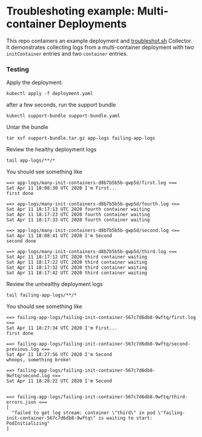 Troubleshoting example: Multi-container Deployments
========================


This repo containers an example deployment and [troubleshot.sh](https://troubleshoot.sh) Collector. It demonstrates collecting logs from a multi-container deployment with two `initContainer` entries and two `container` entries.


### Testing

Apply the deployment:

```
kubectl apply -f deployment.yaml
```

after a few seconds, run the support bundle

```
kubectl support-bundle support-bundle.yaml
```

Untar the bundle

```
tar xvf support-bundle.tar.gz app-logs failing-app-logs
```



Review the healthy deployment logs

```
tail app-logs/**/*
```

You should see something like

```
==> app-logs/many-init-containers-d8b7b5b5b-gwp5d/first.log <==
Sat Apr 11 18:08:30 UTC 2020 I'm First...
first done

==> app-logs/many-init-containers-d8b7b5b5b-gwp5d/fourth.log <==
Sat Apr 11 18:17:13 UTC 2020 fourth container waiting
Sat Apr 11 18:17:23 UTC 2020 fourth container waiting
Sat Apr 11 18:17:33 UTC 2020 fourth container waiting

==> app-logs/many-init-containers-d8b7b5b5b-gwp5d/second.log <==
Sat Apr 11 18:08:41 UTC 2020 I'm Second
second done

==> app-logs/many-init-containers-d8b7b5b5b-gwp5d/third.log <==
Sat Apr 11 18:17:12 UTC 2020 third container waiting
Sat Apr 11 18:17:22 UTC 2020 third container waiting
Sat Apr 11 18:17:32 UTC 2020 third container waiting
Sat Apr 11 18:17:42 UTC 2020 third container waiting
```

Review the unhealthy deployment logs


```
tail failing-app-logs/**/*
```

You should see something like

```
==> failing-app-logs/failing-init-container-567c7d6db8-9wftq/first.log <==
Sat Apr 11 18:27:34 UTC 2020 I'm First...
first done

==> failing-app-logs/failing-init-container-567c7d6db8-9wftq/second-previous.log <==
Sat Apr 11 18:27:56 UTC 2020 I'm Second
whoops, something broke!

==> failing-app-logs/failing-init-container-567c7d6db8-9wftq/second.log <==
Sat Apr 11 18:28:22 UTC 2020 I'm Second


==> failing-app-logs/failing-init-container-567c7d6db8-9wftq/third-errors.json <==
[
  "failed to get log stream: container \"third\" in pod \"failing-init-container-567c7d6db8-9wftq\" is waiting to start: PodInitializing"
]
```
